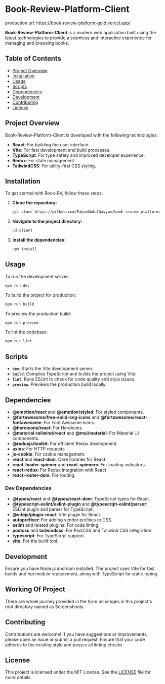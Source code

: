 # Book-Review-Platform-Client

production url: https://book-review-platform-gold.vercel.app/

**Book-Review-Platform-Client** is a modern web application built using the latest technologies to provide a seamless and interactive experience for managing and browsing books.

## Table of Contents

- [Project Overview](#project-overview)
- [Installation](#installation)
- [Usage](#usage)
- [Scripts](#scripts)
- [Dependencies](#dependencies)
- [Development](#development)
- [Contributing](#contributing)
- [License](#license)

## Project Overview

Book-Review-Platform-Client is developed with the following technologies:

- **React**: For building the user interface.
- **Vite**: For fast development and build processes.
- **TypeScript**: For type safety and improved developer experience.
- **Redux**: For state management.
- **TailwindCSS**: For utility-first CSS styling.

## Installation

To get started with Book-RV, follow these steps:

1. **Clone the repository:**

    ```bash
    git clone https://github.com/FahadAbdulQayyum/book-review-platform.git
    ```

2. **Navigate to the project directory:**

    ```bash
    cd client
    ```

3. **Install the dependencies:**

    ```bash
    npm install
    ```

## Usage

To run the development server:

```bash
npm run dev
```

To build the project for production:

```bash
npm run build
```

To preview the production build:

```bash
npm run preview
```

To lint the codebase:

```bash
npm run lint
```

## Scripts

- **`dev`**: Starts the Vite development server.
- **`build`**: Compiles TypeScript and builds the project using Vite.
- **`lint`**: Runs ESLint to check for code quality and style issues.
- **`preview`**: Previews the production build locally.

## Dependencies

- **@emotion/react** and **@emotion/styled**: For styled components.
- **@fortawesome/free-solid-svg-icons** and **@fortawesome/react-fontawesome**: For Font Awesome icons.
- **@heroicons/react**: For Heroicons.
- **@material-tailwind/react** and **@mui/material**: For Material UI components.
- **@reduxjs/toolkit**: For efficient Redux development.
- **axios**: For HTTP requests.
- **js-cookie**: For cookie management.
- **react** and **react-dom**: Core libraries for React.
- **react-loader-spinner** and **react-spinners**: For loading indicators.
- **react-redux**: For Redux integration with React.
- **react-router-dom**: For routing.

### Dev Dependencies

- **@types/react** and **@types/react-dom**: TypeScript types for React.
- **@typescript-eslint/eslint-plugin** and **@typescript-eslint/parser**: ESLint plugin and parser for TypeScript.
- **@vitejs/plugin-react**: Vite plugin for React.
- **autoprefixer**: For adding vendor prefixes to CSS.
- **eslint** and related plugins: For code linting.
- **postcss** and **tailwindcss**: For PostCSS and Tailwind CSS integration.
- **typescript**: For TypeScript support.
- **vite**: For the build tool.

## Development

Ensure you have Node.js and npm installed. The project uses Vite for fast builds and hot module replacement, along with TypeScript for static typing.

## Working Of Project

There are whole journey provided in the form on iamges in this project's root directory named as Screenshoots.

## Contributing

Contributions are welcome! If you have suggestions or improvements, please open an issue or submit a pull request. Ensure that your code adheres to the existing style and passes all linting checks.

## License

This project is licensed under the MIT License. See the [LICENSE](LICENSE) file for more details.
